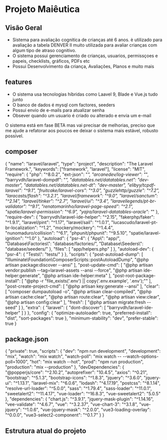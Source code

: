 # Projeto Maiêutica

## Visão Geral

- Sistema para avaliação cognitica de crianças até 6 anos. è utilizado para avaliação a tabela DENVER II muito utilizada para avaliar crianças com algum tipo de atraso cognitivo.
- O sistema possui gerenciamento de crianças, usuarios, permissçoes e papeis, checklists, gráficos, PDFs etc
- Possui Desenvolvimento da criança, Avaliações, Planos e muito mais

## features

- O sistema usa tecnologias híbridas como Laavel 9, Blade e Vue.js tudo junto
- O banco de dados é mysql com factores, seeders
- Possui envio de e-mails para atualizar senha
- Obsever quando um usuario é criado ou alterado e envia um e-mail

O sistema está em fase BETA mas vai precisar de melhorias, preciso que me ajude a refatorar aos poucos ee deixar o sistema mais estável, robusto possível.

## composer

{
    "name": "laravel/laravel",
    "type": "project",
    "description": "The Laravel Framework.",
    "keywords": ["framework", "laravel"],
    "license": "MIT",
    "require": {
        "php": "^8.0.2",
        "ext-json": "*",
        "arcanedev/log-viewer": "*",
        "barryvdh/laravel-dompdf": "*",
        "datatables.net/datatables.net": "dev-master",
        "datatables.net/datatables.net-dt": "dev-master",
        "elibyy/tcpdf-laravel": "^9.1",
        "fruitcake/laravel-cors": "^3.0",
        "guzzlehttp/guzzle": "^7.2",
        "laracasts/flash": "^3.2.1",
        "laravel/framework": "^9.0",
        "laravel/sanctum": "^2.14",
        "laravel/tinker": "^2.7",
        "laravel/ui": "^3.4",
        "laravellegends/pt-br-validator": "^9.1",
        "renatomarinho/laravel-page-speed": "^2.1",
        "spatie/laravel-permission": "^6.9",
        "yajra/laravel-datatables-oracle": "*"
    },
    "require-dev": {
        "barryvdh/laravel-ide-helper": "^2.15",
        "fakerphp/faker": "^1.9.1",
        "laravel/pint": "^1.17",
        "laravel/sail": "^1.0.1",
        "lucascudo/laravel-pt-br-localization": "^1.2",
        "mockery/mockery": "^1.4.4",
        "nunomaduro/collision": "^6.1",
        "phpunit/phpunit": "^9.5.10",
        "spatie/laravel-ignition": "^1.0"
    },
    "autoload": {
        "psr-4": {
            "App\\": "app/",
            "Database\\Factories\\": "database/factories/",
            "Database\\Seeders\\": "database/seeders/"
        },
        "files": [
            "app/helpers.php"
        ]
    },
    "autoload-dev": {
        "psr-4": {
            "Tests\\": "tests/"
        }
    },
    "scripts": {
        "post-autoload-dump": [
            "Illuminate\\Foundation\\ComposerScripts::postAutoloadDump",
            "@php artisan package:discover --ansi"
        ],
        "post-update-cmd": [
            "@php artisan vendor:publish --tag=laravel-assets --ansi --force",
            "@php artisan ide-helper:generate",
            "@php artisan ide-helper:meta"
        ],
        "post-root-package-install": [
            "@php -r \"file_exists('.env') || copy('.env.example', '.env');\""
        ],
        "post-create-project-cmd": [
            "@php artisan key:generate --ansi"
        ],
        "clear": [
            "composer dumpautoload -o",
            "@php artisan clear-compiled",
            "@php artisan cache:clear",
            "@php artisan route:clear",
            "@php artisan view:clear",
            "@php artisan config:clear"
        ],
        "fresh": [
            "@php artisan migrate:fresh --seed"
        ]
    },
    "extra": {
        "laravel": {
            "dont-discover": [
                "barryvdh/laravel-ide-helper"
              ]
        }
    },
    "config": {
        "optimize-autoloader": true,
        "preferred-install": "dist",
        "sort-packages": true
    },
    "minimum-stability": "dev",
    "prefer-stable": true
}


## package.json

{
    "private": true,
    "scripts": {
        "dev": "npm run development",
        "development": "mix",
        "watch": "mix watch",
        "watch-poll": "mix watch -- --watch-options-poll=1000",
        "hot": "mix watch --hot",
        "prod": "npm run production",
        "production": "mix --production"
    },
    "devDependencies": {
        "@popperjs/core": "^2.10.2",
        "autoprefixer": "10.4.5",
        "axios": "^0.21",
        "bootstrap": "^5.1.3",
        "bootstrap-icons": "^1.8.3",
        "jquery": "^3.6.0",
        "jquery-ui": "^1.13.1",
        "laravel-mix": "^6.0.6",
        "lodash": "^4.17.19",
        "postcss": "^8.1.14",
        "resolve-url-loader": "^5.0.0",
        "sass": "^1.79.4",
        "sass-loader": "^11.0.1",
        "sweetalert2": "^11.4.17",
        "vue-loader": "^16.8.3",
        "vue-sweetalert2": "5.0.5"
    },
    "dependencies": {
        "chart.js": "^3.9.1",
        "jquery-mask-plugin": "^1.14.16",
        "vee-validate": "^4.6.7",
        "vue": "^3.2.37",
        "vue-chart-3": "^3.1.8",
        "vue-jquery": "^1.0.6",
        "vue-jquery-mask": "^2.0.0",
        "vue3-loading-overlay": "^0.0.0",
        "vue3-select2-component": "^0.1.7"
    }
}



## Estrutura atual do projeto
